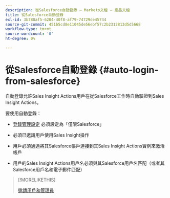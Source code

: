 ```yaml
---
description: 從Salesforce自動登錄 — Marketo文檔 — 產品文檔
title: 從Salesforce自動登錄
exl-id: 3b788af5-6204-40f8-af79-74729de45744
source-git-commit: 451b5cd8e11045de56ebf57c2b2312813d5d5668
workflow-type: tm+mt
source-wordcount: '0'
ht-degree: 0%

---
```


# 從Salesforce自動登錄 {#auto-login-from-salesforce}

自動登錄允許Sales Insight Actions用戶在從Salesforce工作時自動驗證到Sales Insight Actions。

要使用自動登錄：

* [登錄管理設定](/help/marketo/product-docs/marketo-sales-insight/actions/admin/login-management-settings.md) 必須設定為「僅限Salesforce」

* 必須已邀請用戶使用Sales Insight操作

* 用戶必須通過將其Salesforce帳戶連接到其Sales Insight Actions實例來激活帳戶

* 用戶的Sales Insight Actions用戶名必須與其Salesforce用戶名匹配（或者其Salesforce用戶名和電子郵件匹配）

>[!MORELIKETHIS]
>
>[邀請用戶和管理員](/help/marketo/product-docs/marketo-sales-insight/actions/admin/invite-users-and-admins.md)
